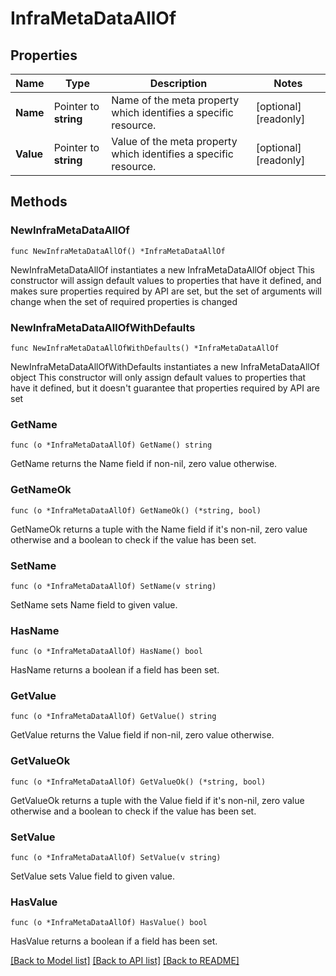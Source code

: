 # InfraMetaDataAllOf

## Properties

Name | Type | Description | Notes
------------ | ------------- | ------------- | -------------
**Name** | Pointer to **string** | Name of the meta property which identifies a specific resource. | [optional] [readonly] 
**Value** | Pointer to **string** | Value of the meta property which identifies a specific resource. | [optional] [readonly] 

## Methods

### NewInfraMetaDataAllOf

`func NewInfraMetaDataAllOf() *InfraMetaDataAllOf`

NewInfraMetaDataAllOf instantiates a new InfraMetaDataAllOf object
This constructor will assign default values to properties that have it defined,
and makes sure properties required by API are set, but the set of arguments
will change when the set of required properties is changed

### NewInfraMetaDataAllOfWithDefaults

`func NewInfraMetaDataAllOfWithDefaults() *InfraMetaDataAllOf`

NewInfraMetaDataAllOfWithDefaults instantiates a new InfraMetaDataAllOf object
This constructor will only assign default values to properties that have it defined,
but it doesn't guarantee that properties required by API are set

### GetName

`func (o *InfraMetaDataAllOf) GetName() string`

GetName returns the Name field if non-nil, zero value otherwise.

### GetNameOk

`func (o *InfraMetaDataAllOf) GetNameOk() (*string, bool)`

GetNameOk returns a tuple with the Name field if it's non-nil, zero value otherwise
and a boolean to check if the value has been set.

### SetName

`func (o *InfraMetaDataAllOf) SetName(v string)`

SetName sets Name field to given value.

### HasName

`func (o *InfraMetaDataAllOf) HasName() bool`

HasName returns a boolean if a field has been set.

### GetValue

`func (o *InfraMetaDataAllOf) GetValue() string`

GetValue returns the Value field if non-nil, zero value otherwise.

### GetValueOk

`func (o *InfraMetaDataAllOf) GetValueOk() (*string, bool)`

GetValueOk returns a tuple with the Value field if it's non-nil, zero value otherwise
and a boolean to check if the value has been set.

### SetValue

`func (o *InfraMetaDataAllOf) SetValue(v string)`

SetValue sets Value field to given value.

### HasValue

`func (o *InfraMetaDataAllOf) HasValue() bool`

HasValue returns a boolean if a field has been set.


[[Back to Model list]](../README.md#documentation-for-models) [[Back to API list]](../README.md#documentation-for-api-endpoints) [[Back to README]](../README.md)


